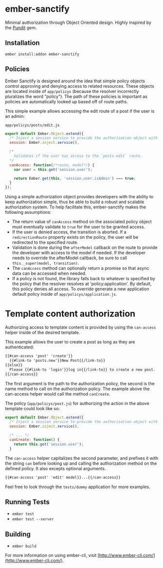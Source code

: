 ember-sanctify
===============

Minimal authorization through Object Oriented design. Highly inspired by the [Pundit](https://github.com/elabs/pundit) gem.

## Installation
`ember install:addon ember-sanctify`

## Policies
Ember Sanctify is designed around the idea that simple policy objects control approving and denying access to related resources. These objects are located inside of `app/policys` (because the resolver incorrectly pluralizes the word "policy"). The path of these policies is important as policies are automatically looked up based off of route paths.

This simple example allows accessing the edit route of a post if the user is an admin:

`app/policys/posts/edit.js`
```js
export default Ember.Object.extend({
  /* Inject a session service to provide the authorization object with user access */
  session: Ember.inject.service(),

  /*
    Validates if the user has access to the `posts.edit` route.
  */
  canAccess: function(/*route, model*/) {
    var user = this.get('session.user');

    return Ember.get(this, 'session.user.isAdmin') === true;
  }
});
```

Using a simple authorization object provides developers with the ability to keep authorization simple, thus be able to build a robust and scalable authorization system. To help facilitate this, ember-sanctify makes the following assumptions:
 - The return value of `canAccess` method on the associated policy object must eventually validate to `true` for the user to be granted access.
 - If the user is denied access, the transition is aborted. If a `redirectionRoute` property exists on the policy, the user will be redirected to the specified route.
 - Validation is done during the `afterModel` callback on the route to provide the developer with access to the model if needed. If the developer needs to override the afterModel callback, be sure to call `this._super(model, transition)`.
 - The `canAccess` method can optionally return a promise so that async data can be accessed when needed.
 - If a policy is not found, the library falls back to whatever is specified by the policy that the resolver resolves at 'policy:application'. By default, this policy denies all access. To override generate a new application default policy inside of `app/policys/application.js`.


# Template content authorization
Authorizing access to template content is provided by using the `can-access` helper inside of the desired template.

This example allows the user to create a post as long as they are authenticated:
```html
{{#can-access 'post' 'create'}}
  {{#link-to 'posts.new'}}New Post{{/link-to}}
{{else}}
  Please {{#link-to 'login'}}log in{{/link-to}} to create a new post.
{{/can-access}}
```
The first argument is the path to the authorization policy, the second is the name method to call on the authorization policy. The example above the can-access helper would call the method `canCreate`.

The policy (`app/policys/post.js`) for authorizing the action in the above template could look like so:
```js
export default Ember.Object.extend({
  /* Inject a session service to provide the authorization object with user access */
  session: Ember.inject.service(),

  /* ... */
  canCreate: function() {
    return this.get('session.user');
  }
```
The `can-access` helper capitalizes the second parameter, and prefixes it with the string `can` before looking up and calling the authorization method on the defined policy. It also excepts optional arguments.
```html
{{#can-access 'post' 'edit' model}}...{{/can-access}}
```

Feel free to look through the `tests/dummy` application for more examples.

## Running Tests

* `ember test`
* `ember test --server`

## Building

* `ember build`

For more information on using ember-cli, visit [http://www.ember-cli.com/](http://www.ember-cli.com/).
